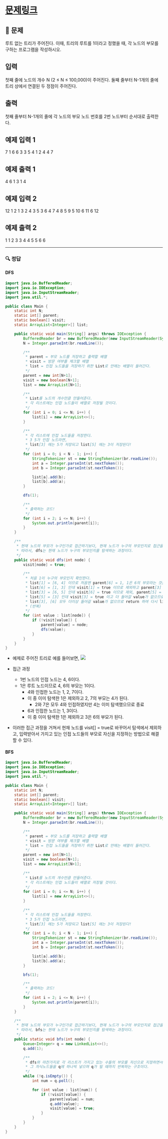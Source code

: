# [문제링크](https://www.acmicpc.net/problem/11725)

## 📝 문제

루트 없는 트리가 주어진다. 이때, 트리의 루트를 1이라고 정했을 때, 각 노드의 부모를 구하는 프로그램을 작성하시오.

## 입력

첫째 줄에 노드의 개수 N (2 ≤ N ≤ 100,000)이 주어진다. 둘째 줄부터 N-1개의 줄에 트리 상에서 연결된 두 정점이 주어진다.

## 출력

첫째 줄부터 N-1개의 줄에 각 노드의 부모 노드 번호를 2번 노드부터 순서대로 출력한다.

## 예제 입력 1 

7
1 6
6 3
3 5
4 1
2 4
4 7

## 예제 출력 1 

4
6
1
3
1
4

## 예제 입력 2

12
1 2
1 3
2 4
3 5
3 6
4 7
4 8
5 9
5 10
6 11
6 12

## 예제 출력 2

1
1
2
3
3
4
4
5
5
6
6


---

### 🔍 정답

#### DFS

```java
import java.io.BufferedReader;
import java.io.IOException;
import java.io.InputStreamReader;
import java.util.*;

public class Main {
    static int N;
    static int[] parent;
    static boolean[] visit;
    static ArrayList<Integer>[] list;

    public static void main(String[] args) throws IOException {
        BufferedReader br = new BufferedReader(new InputStreamReader(System.in));
        N = Integer.parseInt(br.readLine());

        /**
         * parent = 부모 노드를 저장하고 출력할 배열
         * visit = 방문 여부를 체크할 배열
         * list = 인접 노드들을 저장하기 위한 List로 안에는 배열이 들어간다.
         */
        parent = new int[N+1];
        visit = new boolean[N+1];
        list = new ArrayList[N+1];

        /**
         * List를 노드의 개수만큼 만들어준다.
         * 각 리스트에는 인접 노드들이 배열로 저장될 것이다.
         */
        for (int i = 0; i <= N; i++) {
            list[i] = new ArrayList<>();
        }

        /**
         * 각 리스트에 인접 노드들을 저장한다.
         * 3 5가 인접 노드라면,
         * list[3] 에는 5가 저장되고 list[5] 에는 3이 저장된다!
         */
        for (int i = 0; i < N - 1; i++) {
            StringTokenizer st = new StringTokenizer(br.readLine());
            int a = Integer.parseInt(st.nextToken());
            int b = Integer.parseInt(st.nextToken());

            list[a].add(b);
            list[b].add(a);
        }

        dfs(1);

        /**
         * 출력하는 코드!
         */
        for (int i = 2; i <= N; i++) {
            System.out.println(parent[i]);
        }
    }

    /**
     * 현재 노드의 부모가 누구인가로 접근하기보다, 현재 노드가 누구의 부모인지로 접근을 해야 이해하기가 쉬웠다.
     * 따라서, dfs는 현재 노드가 누구의 부모인지를 탐색하는 과정이다.
     */
    public static void dfs(int node) {
        visit[node] = true;

        /**
         * 처음 1이 누구의 부모인지 확인한다.
         * list[1] = [6, 4] 이므로 처음엔 parent[6] = 1, 1은 6의 부모라는 것을 저장하고 6이 누구의 부모인지 탐색한다.(dfs(6))
         * list[6] = [1, 3] 인데 visit[1] = true 이므로 제외하고 parent[3] = 6, 6은 3의 부모라고 저장하고 3이 누구의 부모인지 탐색한다.(dfs(3))
         * list[3] = [6, 5] 인데 visit[6] = true 이므로 제외, parent[5] = 3, 3은 5의 부모라고 저장하고 5를 탐색한다.(dfs(5))
         * list[5] = [3] 인데 visit[3] = true 이고 더 들어갈 value가 없으므로 return한다.
         * list[3], [6] 모두 더이상 들어갈 value가 없으므로 return 하여 다시 list[1]로 돌아오고, parent[4] = 1 을 저장하고 4를 탐색한다.
         * (반복)
         */
        for (int value : list[node]) {
            if (!visit[value]) {
                parent[value] = node;
                dfs(value);
            }
        }
    }
}
```
- 예제로 주어진 트리로 예를 들어보면,
![](https://img1.daumcdn.net/thumb/R1280x0/?scode=mtistory2&fname=https%3A%2F%2Fblog.kakaocdn.net%2Fdn%2FbBSC2s%2FbtrTR1esZ7s%2Fl7uEFagMncyVemcpZgnGP0%2Fimg.png)

- 접근 과정
	- 1번 노드의 인접 노드는 4, 6이다. 
	- 1은 루트 노드이므로 4, 6의 부모는 1이다.
		- 4와 인접한 노드는 1, 2, 7이다.
		- 이 중 이미 탐색한 1은 제외하고 2, 7의 부모는 4가 된다.
			- 2와 7은 모두 4와 인접하였지만 4는 이미 탐색했으므로 종료
		- 6과 인접한 노드는 1, 3이다.
		- 이 중 이미 탐색한 1은 제외하고 3은 6의 부모가 된다.
- 이러한 접근 과정을 거쳐서 현재 노드를 visit[] = true로 바꾸어서 탐색에서 제외하고, 입력받아서 가지고 있는 인접 노드들의 부모로 자신을 지정하는 방법으로 해결할 수 있다.

#### BFS

```java
import java.io.BufferedReader;
import java.io.IOException;
import java.io.InputStreamReader;
import java.util.*;

public class Main {
    static int N;
    static int[] parent;
    static boolean[] visit;
    static ArrayList<Integer>[] list;

    public static void main(String[] args) throws IOException {
        BufferedReader br = new BufferedReader(new InputStreamReader(System.in));
        N = Integer.parseInt(br.readLine());

        /**
         * parent = 부모 노드를 저장하고 출력할 배열
         * visit = 방문 여부를 체크할 배열
         * list = 인접 노드들을 저장하기 위한 List로 안에는 배열이 들어간다.
         */
        parent = new int[N+1];
        visit = new boolean[N+1];
        list = new ArrayList[N+1];

        /**
         * List를 노드의 개수만큼 만들어준다.
         * 각 리스트에는 인접 노드들이 배열로 저장될 것이다.
         */
        for (int i = 0; i <= N; i++) {
            list[i] = new ArrayList<>();
        }

        /**
         * 각 리스트에 인접 노드들을 저장한다.
         * 3 5가 인접 노드라면,
         * list[3] 에는 5가 저장되고 list[5] 에는 3이 저장된다!
         */
        for (int i = 0; i < N - 1; i++) {
            StringTokenizer st = new StringTokenizer(br.readLine());
            int a = Integer.parseInt(st.nextToken());
            int b = Integer.parseInt(st.nextToken());

            list[a].add(b);
            list[b].add(a);
        }

        bfs(1);

        /**
         * 출력하는 코드!
         */
        for (int i = 2; i <= N; i++) {
            System.out.println(parent[i]);
        }
    }

    /**
     * 현재 노드의 부모가 누구인가로 접근하기보다, 현재 노드가 누구의 부모인지로 접근을 해야 이해하기가 쉬웠다.
     * 따라서, bfs는 현재 노드가 누구의 부모인지를 탐색하는 과정이다.
     */
    public static void bfs(int node) {
        Queue<Integer> q = new LinkedList<>();
        q.add(1);

        /**
         * dfs와 마찬가지로 각 리스트가 가지고 있는 수들의 부모를 자신으로 지정하면서
         * 그 자식노드들을 q에 하나씩 넣으며 q가 빌 때까지 반복하는 구조이다.
         */
        while (!q.isEmpty()) {
            int num = q.poll();

            for (int value : list[num]) {
                if (!visit[value]) {
                    parent[value] = num;
                    q.add(value);
                    visit[value] = true;
                }
            }
        }
    }
}
```